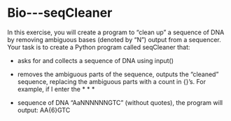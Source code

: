 # Bio---seqCleaner
In this exercise, you will create a program to “clean up” a sequence of DNA by removing ambiguous bases (denoted by “N”) output from a sequencer. Your task is to create a Python program called seqCleaner that:

* asks for and collects a sequence of DNA using input()

* removes the ambiguous parts of the sequence, outputs the “cleaned” sequence, replacing the ambiguous parts with a count in {}’s. For example, if I enter the * * * 

* sequence of DNA “AaNNNNNNGTC” (without quotes), the program will output: AA{6}GTC
